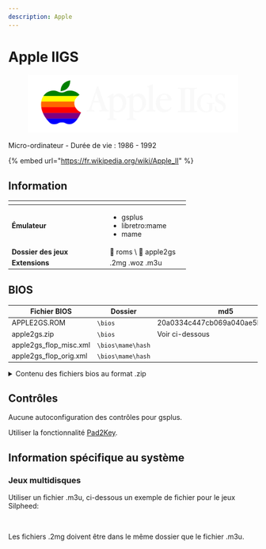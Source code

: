 ```yaml
---
description: Apple
---
```


# Apple IIGS

<div align="left">

<figure><picture><source srcset="https://raw.githubusercontent.com/fabricecaruso/es-theme-carbon/91d85c7849cc550b0cac4e75cb8e0923d3b61b5e/art/logos/apple2gs-w.svg" media="(prefers-color-scheme: dark)"><img src="https://raw.githubusercontent.com/fabricecaruso/es-theme-carbon/52ff37c9e265587d006945a2ba695b5a962b3a3d/art/logos/apple2gs.svg" alt=""></picture><figcaption></figcaption></figure>

</div>

Micro-ordinateur - Durée de vie : 1986 - 1992

{% embed url="https://fr.wikipedia.org/wiki/Apple_II" %}

## Information

<table data-header-hidden><thead><tr><th width="184"></th><th></th><th data-hidden></th></tr></thead><tbody><tr><td><strong>Émulateur</strong></td><td><ul><li>gsplus</li><li>libretro:mame</li><li>mame</li></ul></td><td></td></tr><tr><td><strong>Dossier des jeux</strong></td><td><span data-gb-custom-inline data-tag="emoji" data-code="1f4c1">📁</span> roms \ <span data-gb-custom-inline data-tag="emoji" data-code="1f4c2">📂</span> apple2gs</td><td></td></tr><tr><td><strong>Extensions</strong></td><td>.2mg .woz .m3u</td><td></td></tr></tbody></table>

## BIOS

<table><thead><tr><th width="232">Fichier BIOS</th><th width="187.03610108303252">Dossier</th><th>md5</th></tr></thead><tbody><tr><td>APPLE2GS.ROM</td><td><code>\bios</code></td><td>20a0334c447cb069a040ae5be1d938df</td></tr><tr><td>apple2gs.zip</td><td><code>\bios</code></td><td>Voir ci-dessous</td></tr><tr><td>apple2gs_flop_misc.xml</td><td><code>\bios\mame\hash</code></td><td></td></tr><tr><td>apple2gs_flop_orig.xml</td><td><code>\bios\mame\hash</code></td><td></td></tr></tbody></table>

<details>

<summary>Contenu des fichiers bios au format .zip</summary>

<pre><code>"apple2gs.zip"
- "341-0728" size="131072" crc="8d410067" sha1="c0f4704233ead14cb8e1e8a68fbd7063c56afd27"
- "341-0748" size="131072" crc="18190283" sha1="c70576869deec92ca82c78438b1d5c686eac7480"
- "341s0632-2.bin" size="4096" crc="e1c11fb0" sha1="141d18c36a617ab9dce668445440d34354be0672"
<strong>- "apple2gs.chr" size="4096" crc="91e53cd8" sha1="34e2443e2ef960a36c047a09ed5a93f471797f89"
</strong></code></pre>

</details>

## Contrôles

Aucune autoconfiguration des contrôles pour gsplus.

Utiliser la fonctionnalité [Pad2Key](../../../../controleurs/pad2key.md).

## Information spécifique au système

### Jeux multidisques

Utiliser un fichier .m3u, ci-dessous un exemple de fichier pour le jeux Silpheed:

<div align="left">

<figure><img src="https://i.imgur.com/6dRmeLY.png" alt=""><figcaption></figcaption></figure>

</div>

Les fichiers .2mg doivent être dans le même dossier que le fichier .m3u.
